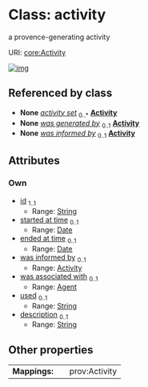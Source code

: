 
# Class: activity


a provence-generating activity

URI: [core:Activity](https://w3id.org/linkml/tests/core/Activity)


[![img](https://yuml.me/diagram/nofunky;dir:TB/class/[Agent],[Agent]<was%20associated%20with%200..1-%20[Activity&#124;id:string;started_at_time:date%20%3F;ended_at_time:date%20%3F;used:string%20%3F;description:string%20%3F],[Activity]<was%20informed%20by%200..1-%20[Activity])](https://yuml.me/diagram/nofunky;dir:TB/class/[Agent],[Agent]<was%20associated%20with%200..1-%20[Activity&#124;id:string;started_at_time:date%20%3F;ended_at_time:date%20%3F;used:string%20%3F;description:string%20%3F],[Activity]<was%20informed%20by%200..1-%20[Activity])

## Referenced by class

 *  **None** *[activity set](activity_set.md)*  <sub>0..\*</sub>  **[Activity](Activity.md)**
 *  **None** *[was generated by](was_generated_by.md)*  <sub>0..1</sub>  **[Activity](Activity.md)**
 *  **None** *[was informed by](was_informed_by.md)*  <sub>0..1</sub>  **[Activity](Activity.md)**

## Attributes


### Own

 * [id](id.md)  <sub>1..1</sub>
     * Range: [String](types/String.md)
 * [started at time](started_at_time.md)  <sub>0..1</sub>
     * Range: [Date](types/Date.md)
 * [ended at time](ended_at_time.md)  <sub>0..1</sub>
     * Range: [Date](types/Date.md)
 * [was informed by](was_informed_by.md)  <sub>0..1</sub>
     * Range: [Activity](Activity.md)
 * [was associated with](was_associated_with.md)  <sub>0..1</sub>
     * Range: [Agent](Agent.md)
 * [used](used.md)  <sub>0..1</sub>
     * Range: [String](types/String.md)
 * [description](description.md)  <sub>0..1</sub>
     * Range: [String](types/String.md)

## Other properties

|  |  |  |
| --- | --- | --- |
| **Mappings:** | | prov:Activity |


